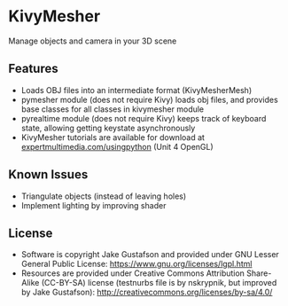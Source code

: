 # KivyMesher
Manage objects and camera in your 3D scene

## Features
* Loads OBJ files into an intermediate format (KivyMesherMesh)
* pymesher module (does not require Kivy) loads obj files, and provides base classes for all classes in kivymesher module
* pyrealtime module (does not require Kivy) keeps track of keyboard state, allowing getting keystate asynchronously
* KivyMesher tutorials are available for download at [expertmultimedia.com/usingpython](http://expertmultimedia.com/usingpython/py3tutorials.html) (Unit 4 OpenGL)

## Known Issues
* Triangulate objects (instead of leaving holes)
* Implement lighting by improving shader

## License
* Software is copyright Jake Gustafson and provided under GNU Lesser General Public License: https://www.gnu.org/licenses/lgpl.html
* Resources are provided under Creative Commons Attribution Share-Alike (CC-BY-SA) license (testnurbs file is by nskrypnik, but improved by Jake Gustafson): http://creativecommons.org/licenses/by-sa/4.0/
